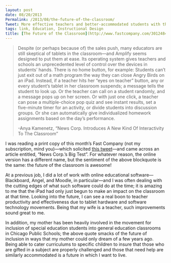 ```yaml
---
layout: post
date: 08/20/2013
Permalink: /2013/08/the-future-of-the-classroom/
Tweet: More effective teachers and better-accommodated students with the help of tech.
tags: link, Education, Instructional Design
title: [The Future of the Classroom](http://www.fastcompany.com/3012484/news-corp-amplify)
---
```


<blockquote>
  <p>Despite (or perhaps because of) the sales push, many educators are still skeptical of tablets in the classroom&#8212;and Amplify seems designed to put them at ease. Its operating system gives teachers and schools an unprecedented level of control over the devices in students&#8217; hands. There is no home button, for example: Students can&#8217;t just exit out of a math program the way they can close Angry Birds on an iPad. Instead, if a teacher hits her &#8220;eyes on teacher&#8221; button, any or every student&#8217;s tablet in her classroom suspends; a message tells the student to look up. Or the teacher can call on a student randomly, and a message pops up on her screen. Or with just one click, a teacher can pose a multiple-choice pop quiz and see instant results, set a five-minute timer for an activity, or divide students into discussion groups. Or she can automatically give individualized homework assignments based on the day&#8217;s performance.</p>
  
  <p>-Anya Kamenetz, &#8220;News Corp. Introduces A New Kind Of Interactivity To The Classroom&#8221;</p>
</blockquote>

<p>I was reading a print copy of this month&#8217;s Fast Company (not my subscription, mind you)—which solicited <a href="https://twitter.com/JayRay/status/369884257495166976" title="Jay Ray - Twitter">this tweet</a>—and came across an article entitled, &#8220;News Corp.&#8217;s Big Test&#8221;. For whatever reason, the online version has a different name, but the sentiment of the above blockquote is the same: the future of the classroom is awesome!</p>

<p>At a previous job, I did a lot of work with online educational software—Blackboard, Angel, and Moodle, in particular—and I was often dealing with the cutting edges of what such software could do at the time; it is amazing to me that the iPad had only just begun to make an impact on the classroom at that time. Looking into the future, I can see a real boon to teacher productivity and effectiveness due to tablet hardware and software technology movements. Being that my wife is a teacher, such improvements sound great to me.</p>

<p>In addition, my mother has been heavily involved in the movement for inclusion of special education students into general education classrooms in Chicago Public Schools; the above quote smacks of the future of inclusion in ways that my mother could only dream of a few years ago. Being able to cater curriculums to specific children to insure that those who are gifted in a subject are properly challenged and those that need help are similarly accommodated is a future in which I want to live.</p>